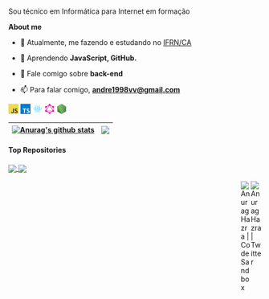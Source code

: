 

<br />

Sou técnico em Informática para Internet em formação

**About me**

- 🔭 Atualmente, me fazendo e estudando no [IFRN/CA](https://github.com/Andremdrs77/Estudos-IF)

- 🌱 Aprendendo **JavaScript, GitHub.**

- 💬 Fale comigo sobre **back-end**

- 📫 Para falar comigo, **andre1998vv@gmail.com**

<code><img height="20" alt="javascript" src="https://raw.githubusercontent.com/github/explore/80688e429a7d4ef2fca1e82350fe8e3517d3494d/topics/javascript/javascript.png"></code>
<code><img height="20" alt="typescript" src="https://raw.githubusercontent.com/github/explore/80688e429a7d4ef2fca1e82350fe8e3517d3494d/topics/typescript/typescript.png"></code>
<code><img height="20" alt="react" src="https://raw.githubusercontent.com/github/explore/80688e429a7d4ef2fca1e82350fe8e3517d3494d/topics/react/react.png"></code>
<code><img height="20" alt="graphql" src="https://raw.githubusercontent.com/github/explore/5c058a388828bb5fde0bcafd4bc867b5bb3f26f3/topics/graphql/graphql.png"></code>
<code><img height="20" alt="nodejs" src="https://raw.githubusercontent.com/github/explore/80688e429a7d4ef2fca1e82350fe8e3517d3494d/topics/nodejs/nodejs.png"></code>    


| <a href="https://github.com/Andremdrs77/github-readme-stats"><img align="center" src="https://github-readme-stats.vercel.app/api?username=Andremdrs77&show_icons=true&include_all_commits=true&theme=buefy&hide_border=true" alt="Anurag's github stats" /></a> | <a href="https://github.com/Andremdrs77/github-readme-stats"><img align="center" src="https://github-readme-stats.vercel.app/api/top-langs/?username=Andremdrs77&layout=compact&theme=buefy&hide_border=true" /></a> |
| ------------- | ------------- |

#### Top Repositories


<a href="https://github.com/Andremdrs77/Cadastro-de-Farmacia">
  <img align="center" src="https://github-readme-stats.vercel.app/api/pin/?username=Andremdrs77&repo=github-readme-stats&theme=buefy" />
</a>
<a href="[https://github.com/Andremdrs77/Andremdrs77.github.io](https://github.com/Andremdrs77/Cadastro-de-Farmacia)">
  <img align="center" src="https://github-readme-stats.vercel.app/api/pin/?username=Andremdrs77&repo=Andremdrs77.github.io&theme=buefy" />
</a>

<br />
<br />

<a href="https://twitter.com/anuraghazru">
  <img align="right" alt="Anurag Hazra | Twitter" width="21px" src="https://raw.githubusercontent.com/Andremdrs77/Andremdrs77/master/assets/twitter.svg" />
</a>
<a href="https://codesandbox.io/u/Andremdrs77">
  <img align="right" alt="Anurag Hazra | CodeSandbox" width="20px" src="https://raw.githubusercontent.com/Andremdrs77/Andremdrs77/master/assets/codesandbox.svg" />
</a>
